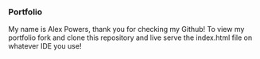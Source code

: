 ### Portfolio

My name is Alex Powers, thank you for checking my Github! To view my portfolio fork and clone this repository and live serve the index.html file on whatever IDE you use!
